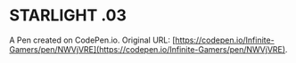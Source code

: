 # STARLIGHT .03

A Pen created on CodePen.io. Original URL: [https://codepen.io/Infinite-Gamers/pen/NWVjVRE](https://codepen.io/Infinite-Gamers/pen/NWVjVRE).

